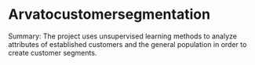 # Arvatocustomersegmentation
Summary: The project uses unsupervised learning methods to analyze attributes of established customers and the general population in order to create customer segments.

